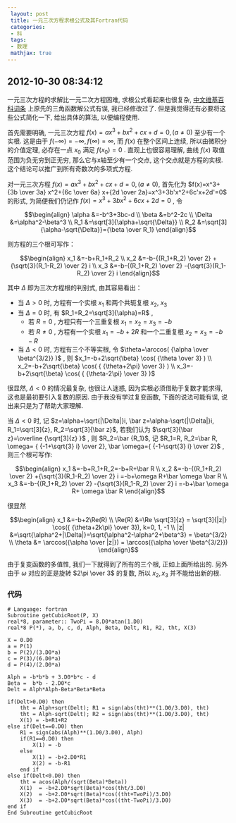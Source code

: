 ```yaml
---
 layout: post
 title: 一元三次方程求根公式及其Fortran代码
 categories: 
 - 科
 tags:
 - 数理
 mathjax: true
---
```


##  2012-10-30 08:34:12

一元三次方程的求解比一元二次方程困难, 求根公式看起来也很复杂, [中文维基百科词条](http://zh.wikipedia.org/wiki/%E4%B8%89%E6%AC%A1%E6%96%B9%E7%A8%8B)
上原先的三角函数解公式有误, 我已经修改过了. 但是我觉得还有必要将这些公式简化一下, 给出具体的算法, 以便编程使用.

首先需要明确, 一元三次方程 $f(x)=ax^3+bx^2+cx+d=0,(a\neq0)$ 至少有一个实根. 这是由于 $f(-\infty)=-\infty, f(\infty)=\infty$, 
而 $f(x)$ 在整个区间上连续, 所以由微积分的介值定理, 必存在一点 $x_0$ 满足 $f(x_0)=0$ .
直观上也很容易理解, 曲线 $f(x)$ 取值范围为负无穷到正无穷, 那么它与x轴至少有一个交点, 这个交点就是方程的实根.
这个结论可以推广到所有奇数次的多项式方程.

对一元三次方程 $f(x)=ax^3+bx^2+cx+d=0, (a\neq0)$, 首先化为 $f(x)=x^3+{3b \over 3a} x^2+{6c \over 6a} x+{2d \over 2a}=x^3+3b'x^2+6c'x+2d'=0$ 的形式, 
为简便我们仍记作 $f(x)=x^3+3bx^2+6cx+2d=0$ , 令

$$\begin{align}
\alpha &=-b^3+3bc-d \\
\beta &=b^2-2c \\
\Delta &=\alpha^2-\beta^3 \\
R_1 &=\sqrt[3]{\alpha+\sqrt{\Delta}} \\
R_2 &=\sqrt[3]{\alpha-\sqrt{\Delta}}={\beta \over R_1}
\end{align}$$

则方程的三个根可写作：

$$\begin{align} 
 x_1 &=-b+R_1+R_2 \\
 x_2 &=-b-{(R_1+R_2) \over 2} +{\sqrt{3}(R_1-R_2) \over 2} i \\
 x_3 &=-b-{(R_1+R_2) \over 2} -{\sqrt{3}(R_1-R_2) \over 2} i \end{align}$$

其中 $\Delta$ 即为三次方程根的判别式, 由其容易看出：

* 当 $\Delta>0$ 时, 方程有一个实根 $x_1$ 和两个共轭复根 $x_2$, $x_3$ 
* 当 $\Delta=0$ 时, 有 $R_1=R_2=\sqrt[3]{\alpha}=R$ , 
	- 若 $R=0$ , 方程只有一个三重复根 $x_1=x_2=x_3=-b$ 
	- 若 $R\neq0$ , 方程有一个实根 $x_1=-b+2R$ 和一个二重复根 $x_2=x_3=-b-R$ 
* 当 $\Delta \lt 0$ 时, 方程有三个不等实根, 令 $\theta=\arccos( {\alpha \over \beta^{3/2}} )$ , 则
		$x_1=-b+2\sqrt{\beta} \cos( {\theta \over 3} ) \\
		x_2=-b+2\sqrt{\beta} \cos( { {\theta+2\pi} \over 3} ) \\
		x_3=-b+2\sqrt{\beta} \cos( { {\theta-2\pi} \over 3} )$


很显然, $\Delta \lt 0$ 的情况最复杂, 也很让人迷惑, 因为实根必须借助于复数才能求得, 这也是最初要引入复数的原因. 
由于我没有学过复变函数, 下面的说法可能有误, 说出来只是为了帮助大家理解. 

当 $\Delta \lt 0$ 时, 记 $z=\alpha+\sqrt{|\Delta|}i, \bar z=\alpha-\sqrt{|\Delta|}i, R_1=\sqrt[3]{z}, R_2=\sqrt[3]{\bar z}$, 
若我们认为 $\sqrt[3]{\bar z}=\overline {\sqrt[3]{z} }$ , 则 $R_2=\bar {R_1}$, 记 
$R_1=R, R_2=\bar R, \omega= { {-1+\sqrt{3} i} \over 2}, \bar \omega={ {-1-\sqrt{3} i} \over 2}$ , 则三个根可写作: 

$$\begin{align}
 x_1 &=-b+R_1+R_2=-b+R+\bar R \\
 x_2 &=-b-{(R_1+R_2) \over 2} +{\sqrt{3}(R_1-R_2) \over 2} i =-b+\omega R+\bar \omega \bar R \\
 x_3 &=-b-{(R_1+R_2) \over 2} -{\sqrt{3}(R_1-R_2) \over 2} i =-b+\bar \omega R+ \omega \bar R
\end{align}$$

很显然 

$$\begin{align}
x_1 &=-b+2\Re(R) \\
\Re(R) &=\Re \sqrt[3]{z} = \sqrt[3]{|z|} \cos({ {\theta+2k\pi} \over 3}), k=0, 1, -1 \\
|z| &=\sqrt{\alpha^2+|\Delta|}=\sqrt{\alpha^2-\alpha^2+\beta^3} = \beta^{3/2} \\
\theta &= \arccos({\alpha \over |z|}) = \arccos({\alpha \over \beta^{3/2}})
\end{align}$$

由于复变函数的多值性, 我们一下就得到了所有的三个根, 正如上面所给出的. 另外由于 $\omega$ 对应的正是旋转 $2\pi \over 3$ 的复数, 所以 $x_2, x_3$ 并不能给出新的根. 

### 代码

<pre class="line-numbers" data-start="0"><code class="language-fortran"># Language: fortran
Subroutine getCubicRoot(P, X)
real*8, parameter:: TwoPi = 8.D0*atan(1.D0)
real*8 P(*), a, b, c, d, Alph, Beta, Delt, R1, R2, tht, X(3)

X = 0.D0
a = P(1)
b = P(2)/(3.D0*a)
c = P(3)/(6.D0*a)
d = P(4)/(2.D0*a)

Alph = -b*b*b + 3.D0*b*c - d
Beta =  b*b - 2.D0*c
Delt = Alph*Alph-Beta*Beta*Beta

if(Delt>0.D0) then
	tht = Alph+sqrt(Delt); R1 = sign(abs(tht)**(1.D0/3.D0), tht)
	tht = Alph-sqrt(Delt); R2 = sign(abs(tht)**(1.D0/3.D0), tht)
	X(1) = -b+R1+R2
else if(Delt==0.D0) then
	R1 = sign(abs(Alph)**(1.D0/3.D0), Alph)
	if(R1==0.D0) then
		X(1) = -b
	else
		X(1) = -b+2.D0*R1
		X(2) = -b-R1
	end if
else if(Delt<0.D0) then
	tht = acos(Alph/(sqrt(Beta)*Beta))
	X(1)  = -b+2.D0*sqrt(Beta)*cos(tht/3.D0)
	X(2)  = -b+2.D0*sqrt(Beta)*cos((tht+TwoPi)/3.D0)
	X(3)  = -b+2.D0*sqrt(Beta)*cos((tht-TwoPi)/3.D0)
end if
End Subroutine getCubicRoot
</code></pre>
